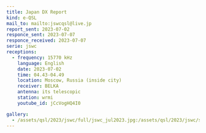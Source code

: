```yaml
---
title: Japan DX Report
kind: e-QSL
mail_to: mailto:jswcqsl@live.jp
report_sent: 2023-07-02
responce_sent: 2023-07-07
responce_received: 2023-07-07
serie: jswc
receptions:
  - frequency: 15770 kHz
    language: English
    date: 2023-07-02
    time: 04.43-04.49
    location: Moscow, Russia (inside city)
    receiver: BELKA
    antenna: its telescopic
    station: wrmi
    youtube_id: jCcVogHQ4I0

gallery:
  - /assets/qsl/2023/jswc/full/jswc_jul2023.jpg:/assets/qsl/2023/jswc/small/jswc_jul2023.jpg
---
```

